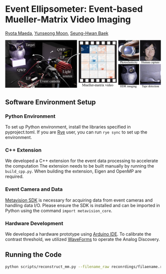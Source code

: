 # Event Ellipsometer: Event-based Mueller-Matrix Video Imaging

[Ryota Maeda](https://elerac.github.io/), [Yunseong Moon](https://sites.google.com/view/yunseongmoon), [Seung-Hwan Baek](https://sites.google.com/view/shbaek/)

![teaser](docs/teaser_wide.png)

## Software Environment Setup

### Python Environment

To set up Python environment, install the libraries specified in pyproject.toml. If you are [Rye](https://rye.astral.sh/) user, you can run `rye sync` to set up the environment.

### C++ Extension

We developed a C++ extension for the event data processing to accelerate the computation The extension needs to be built manually by running the `build_cpp.py`. When building the extension, Eigen and OpenMP are required.

### Event Camera and Data

[Metavision SDK](https://docs.prophesee.ai/stable/index.html) is necessary for acquiring data from event cameras and handling data I/O. Please ensure the SDK is installed and can be imported in Python using the command `import metavision_core`.

### Hardware Development

We developed a hardware prototype using [Arduino IDE](https://www.arduino.cc/en/software). To calibrate the contrast threshold, we utilized [WaveForms](https://reference.digilentinc.com/reference/software/waveforms/waveforms-3/start) to operate the Analog Discovery.

## Running the Code

```bash
python scripts/reconstruct_mm.py --filename_raw reconrdings/filaename.raw
```
